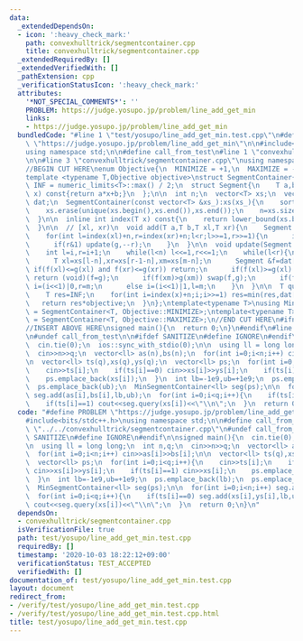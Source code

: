 ```yaml
---
data:
  _extendedDependsOn:
  - icon: ':heavy_check_mark:'
    path: convexhulltrick/segmentcontainer.cpp
    title: convexhulltrick/segmentcontainer.cpp
  _extendedRequiredBy: []
  _extendedVerifiedWith: []
  _pathExtension: cpp
  _verificationStatusIcon: ':heavy_check_mark:'
  attributes:
    '*NOT_SPECIAL_COMMENTS*': ''
    PROBLEM: https://judge.yosupo.jp/problem/line_add_get_min
    links:
    - https://judge.yosupo.jp/problem/line_add_get_min
  bundledCode: "#line 1 \"test/yosupo/line_add_get_min.test.cpp\"\n#define PROBLEM\
    \ \"https://judge.yosupo.jp/problem/line_add_get_min\"\n\n#include<bits/stdc++.h>\n\
    using namespace std;\n\n#define call_from_test\n#line 1 \"convexhulltrick/segmentcontainer.cpp\"\
    \n\n#line 3 \"convexhulltrick/segmentcontainer.cpp\"\nusing namespace std;\n#endif\n\
    //BEGIN CUT HERE\nenum Objective{\n  MINIMIZE = +1,\n  MAXIMIZE = -1,\n};\n\n\
    template <typename T,Objective objective>\nstruct SegmentContainer{\n  const T\
    \ INF = numeric_limits<T>::max() / 2;\n  struct Segment{\n    T a,b;\n    T operator()(T\
    \ x) const{return a*x+b;}\n  };\n\n  int n;\n  vector<T> xs;\n  vector<Segment>\
    \ dat;\n  SegmentContainer(const vector<T> &xs_):xs(xs_){\n    sort(xs.begin(),xs.end());\n\
    \    xs.erase(unique(xs.begin(),xs.end()),xs.end());\n    n=xs.size();\n    dat.assign(n<<1,Segment({T(0),INF*objective}));\n\
    \  }\n\n  inline int index(T x) const{\n    return lower_bound(xs.begin(),xs.end(),x)-xs.begin();\n\
    \  }\n\n  // [xl, xr)\n  void add(T a,T b,T xl,T xr){\n    Segment g({a*objective,b*objective});\n\
    \    for(int l=index(xl)+n,r=index(xr)+n;l<r;l>>=1,r>>=1){\n      if(l&1) update(g,l++);\n\
    \      if(r&1) update(g,--r);\n    }\n  }\n\n  void update(Segment g,int i){\n\
    \    int l=i,r=i+1;\n    while(l<n) l<<=1,r<<=1;\n    while(l<r){\n      int m=(l+r)>>1;\n\
    \      T xl=xs[l-n],xr=xs[r-1-n],xm=xs[m-n];\n      Segment &f=dat[i];\n     \
    \ if(f(xl)<=g(xl) and f(xr)<=g(xr)) return;\n      if(f(xl)>=g(xl) and f(xr)>=g(xr))\
    \ return (void)(f=g);\n      if(f(xm)>g(xm)) swap(f,g);\n      if(f(xl)>g(xl))\
    \ i=(i<<1)|0,r=m;\n      else i=(i<<1)|1,l=m;\n    }\n  }\n\n  T query(T x){\n\
    \    T res=INF;\n    for(int i=index(x)+n;i;i>>=1) res=min(res,dat[i](x));\n \
    \   return res*objective;\n  }\n};\ntemplate<typename T>\nusing MinSegmentContainer\
    \ = SegmentContainer<T, Objective::MINIMIZE>;\ntemplate<typename T>\nusing MaxSegmentContainer\
    \ = SegmentContainer<T, Objective::MAXIMIZE>;\n//END CUT HERE\n#ifndef call_from_test\n\
    //INSERT ABOVE HERE\nsigned main(){\n  return 0;\n}\n#endif\n#line 8 \"test/yosupo/line_add_get_min.test.cpp\"\
    \n#undef call_from_test\n\n#ifdef SANITIZE\n#define IGNORE\n#endif\n\nsigned main(){\n\
    \  cin.tie(0);\n  ios::sync_with_stdio(0);\n\n  using ll = long long;\n  int n,q;\n\
    \  cin>>n>>q;\n  vector<ll> as(n),bs(n);\n  for(int i=0;i<n;i++) cin>>as[i]>>bs[i];\n\
    \n  vector<ll> ts(q),xs(q),ys(q);\n  vector<ll> ps;\n  for(int i=0;i<q;i++){\n\
    \    cin>>ts[i];\n    if(ts[i]==0) cin>>xs[i]>>ys[i];\n    if(ts[i]==1) cin>>xs[i];\n\
    \    ps.emplace_back(xs[i]);\n  }\n  int lb=-1e9,ub=+1e9;\n  ps.emplace_back(lb);\n\
    \  ps.emplace_back(ub);\n  MinSegmentContainer<ll> seg(ps);\n\n  for(int i=0;i<n;i++)\
    \ seg.add(as[i],bs[i],lb,ub);\n  for(int i=0;i<q;i++){\n    if(ts[i]==0) seg.add(xs[i],ys[i],lb,ub);\n\
    \    if(ts[i]==1) cout<<seg.query(xs[i])<<\"\\n\";\n  }\n  return 0;\n}\n"
  code: "#define PROBLEM \"https://judge.yosupo.jp/problem/line_add_get_min\"\n\n\
    #include<bits/stdc++.h>\nusing namespace std;\n\n#define call_from_test\n#include\
    \ \"../../convexhulltrick/segmentcontainer.cpp\"\n#undef call_from_test\n\n#ifdef\
    \ SANITIZE\n#define IGNORE\n#endif\n\nsigned main(){\n  cin.tie(0);\n  ios::sync_with_stdio(0);\n\
    \n  using ll = long long;\n  int n,q;\n  cin>>n>>q;\n  vector<ll> as(n),bs(n);\n\
    \  for(int i=0;i<n;i++) cin>>as[i]>>bs[i];\n\n  vector<ll> ts(q),xs(q),ys(q);\n\
    \  vector<ll> ps;\n  for(int i=0;i<q;i++){\n    cin>>ts[i];\n    if(ts[i]==0)\
    \ cin>>xs[i]>>ys[i];\n    if(ts[i]==1) cin>>xs[i];\n    ps.emplace_back(xs[i]);\n\
    \  }\n  int lb=-1e9,ub=+1e9;\n  ps.emplace_back(lb);\n  ps.emplace_back(ub);\n\
    \  MinSegmentContainer<ll> seg(ps);\n\n  for(int i=0;i<n;i++) seg.add(as[i],bs[i],lb,ub);\n\
    \  for(int i=0;i<q;i++){\n    if(ts[i]==0) seg.add(xs[i],ys[i],lb,ub);\n    if(ts[i]==1)\
    \ cout<<seg.query(xs[i])<<\"\\n\";\n  }\n  return 0;\n}\n"
  dependsOn:
  - convexhulltrick/segmentcontainer.cpp
  isVerificationFile: true
  path: test/yosupo/line_add_get_min.test.cpp
  requiredBy: []
  timestamp: '2020-10-03 18:22:12+09:00'
  verificationStatus: TEST_ACCEPTED
  verifiedWith: []
documentation_of: test/yosupo/line_add_get_min.test.cpp
layout: document
redirect_from:
- /verify/test/yosupo/line_add_get_min.test.cpp
- /verify/test/yosupo/line_add_get_min.test.cpp.html
title: test/yosupo/line_add_get_min.test.cpp
---
```

